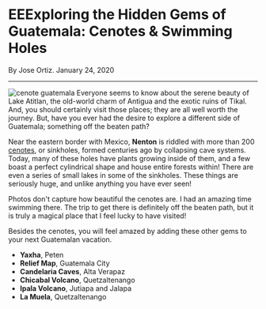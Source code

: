 # EEExploring the Hidden Gems of Guatemala: Cenotes & Swimming Holes
By Jose Ortiz. January 24, 2020
***
![cenote guatemala](https://www.guatemala.com/fotos/201707/Cenotes-de-Oxnajab2-885x500.jpg)
Everyone seems to know about the serene beauty of Lake Atitlan, the old-world charm of Antigua and the exotic ruins of Tikal. And, you should certainly visit those places; they are all well worth the journey. But, have you ever had the desire to explore a different side of Guatemala; something off the beaten path?

Near the eastern border with Mexico, **Nenton** is riddled with more than 200 [cenotes](https://en.wikipedia.org/wiki/Cenote), or sinkholes, formed centuries ago by collapsing cave systems. Today, many of these holes have plants growing inside of them, and a few boast a perfect cylindrical shape and house entire forests within! There are even a series of small lakes in some of the sinkholes. These things are seriously huge, and unlike anything you have ever seen!

Photos don't capture how beautiful the cenotes are. I had an amazing time swimming there. The trip to get there is definitely off the beaten path, but it is truly a magical place that I feel lucky to have visited!

Besides the cenotes, you will feel amazed by adding these other gems to your next Guatemalan vacation.

- **Yaxha**, Peten
- **Relief Map**, Guatemala City
- **Candelaria Caves**, Alta Verapaz
- **Chicabal Volcano**, Quetzaltenango
- **Ipala Volcano**, Jutiapa and Jalapa
- **La Muela**, Quetzaltenango

